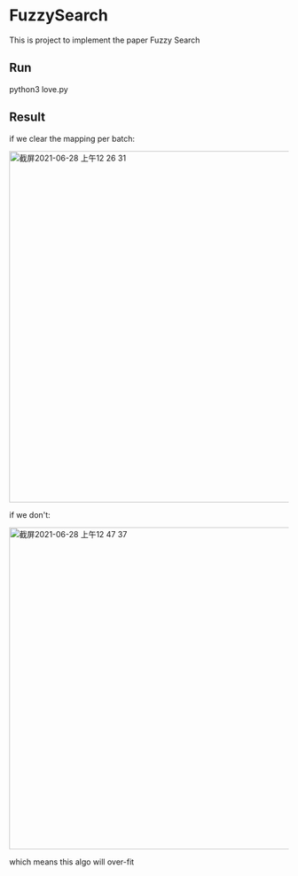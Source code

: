 # FuzzySearch

This is project to implement the paper Fuzzy Search
## Run
python3 love.py

## Result
if we clear the mapping per batch:<br/>

<img width="634" alt="截屏2021-06-28 上午12 26 31" src="https://user-images.githubusercontent.com/85155497/123552682-bde0c000-d7a9-11eb-8d0c-9fb323ad6114.png">

if we don't:<br/>

<img width="581" alt="截屏2021-06-28 上午12 47 37" src="https://user-images.githubusercontent.com/85155497/123552813-845c8480-d7aa-11eb-958b-e63f3603b484.png">

which means this algo will over-fit
